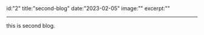 ## <!-- frontmatter -->

id:"2"
title:"second-blog"
date:"2023-02-05"
image:""
excerpt:""

---

this is second blog.
